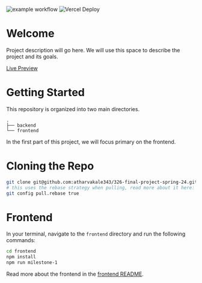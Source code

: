 ![example workflow](https://github.com/atharvakale343/326-final-project-spring-24/actions/workflows/node.js.yml/badge.svg)
![Vercel Deploy](https://therealsujitk-vercel-badge.vercel.app/?app=courseview-cs326-team-4)
# Welcome

Project description will go here. We will use this space to describe the project and its goals.

[Live Preview](https://courseview-cs326-team-4.vercel.app/)

# Getting Started

This repository is organized into two main directories.

```
.
├── backend
└── frontend
```

In the first part of this project, we will focus primary on the frontend.

# Cloning the Repo

```bash
git clone git@github.com:atharvakale343/326-final-project-spring-24.git
# this uses the rebase strategy when pulling, read more about it here: https://git-scm.com/docs/git-config#Documentation/git-config.txt-pullrebase
git config pull.rebase true
```

# Frontend

In your terminal, navigate to the `frontend` directory and run the following commands:

```bash
cd frontend
npm install
npm run milestone-1
```

Read more about the frontend in the [frontend README](frontend/README.md).
